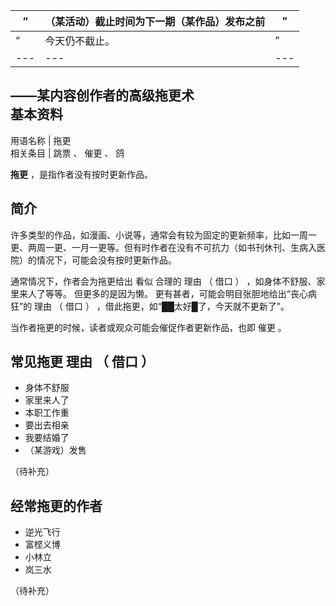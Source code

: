 “  |  （某活动）截止时间为下一期（某作品）发布之前  |  ”   
---|---|---  
“  |  今天仍不截止。  |  ”   
---|---|---  
——某内容创作者的高级拖更术  
**基本资料**  
---  
用语名称  |  拖更   
相关条目  |  跳票  、  催更  、  鸽   
  
**拖更** ，是指作者没有按时更新作品。

##  简介

许多类型的作品，如漫画、小说等，通常会有较为固定的更新频率，比如一周一更、两周一更、一月一更等。但有时作者在没有不可抗力（如书刊休刊、生病入医院）的情况下，可能会没有按时更新作品。

通常情况下，作者会为拖更给出  看似  合理的  理由  （  借口  ）  ，如身体不舒服、家里来人了等等。  但更多的是因为懒。
更有甚者，可能会明目张胆地给出“丧心病狂”的  理由  （  借口  ）  ，借此拖更，如“██太好█了，今天就不更新了”。

当作者拖更的时候，读者或观众可能会催促作者更新作品，也即  催更  。

##  常见拖更  理由  （  借口  ）

  * 身体不舒服 
  * 家里来人了 
  * 本职工作重 
  * 要出去相亲 
  * 我要结婚了 
  * （某游戏）发售 

（待补充）

##  经常拖更的作者

  * 逆光飞行 
  * 富㭴义博 
  * 小林立 
  * 岚三水 

（待补充）

  

